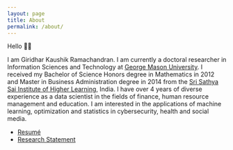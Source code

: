 ```yaml
---
layout: page
title: About
permalink: /about/
---
```


Hello 👋🏽

I am Giridhar Kaushik Ramachandran. I am currently a doctoral researcher in Information Sciences and Technology at [George Mason University](https://www2.gmu.edu/). I received my Bachelor of Science Honors degree in Mathematics in 2012 and Master in Business Administration degree in 2014 from the [Sri Sathya Sai Institute of Higher Learning](https://www.sssihl.edu.in/), India. I have over 4 years of diverse experience as a data scientist in the fields of finance, human resource management and education. I am interested in the applications of machine learning, optimization and statistics in cybersecurity, health and social media.

* [Resumé](https://drive.google.com/file/d/191DO71AUbSeYKx2S8y8P2_RMp9i9RJs1/view?usp=sharing)
* [Research Statement](https://drive.google.com/file/d/1x1fgAZkvRdBz5cz4alQN3Gjh2kWgMbW0/view?usp=sharing)


